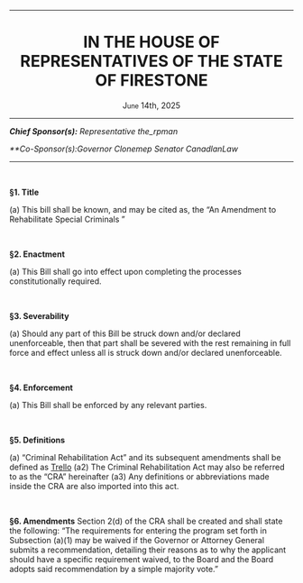 <div align="center">

---    

<h1>IN THE HOUSE OF REPRESENTATIVES OF THE STATE OF FIRESTONE</h1>

<p>J<small>une</small> 14th, 2025</p>

</div>


---

_**Chief Sponsor(s):**_ *Representative the_rpman*

_**Co-Sponsor(s):*Governor Clonemep*_ *Senator CanadlanLaw*


---

<br>

**§1. Title**

(a) This bill shall be known, and may be cited as, the “An Amendment to Rehabilitate Special Criminals ”

<br>

**§2. Enactment**

(a) This Bill shall go into effect upon completing the processes constitutionally required.

<br>

**§3. Severability**

(a) Should any part of this Bill be struck down and/or declared unenforceable, then that part shall be severed with the rest remaining in full force and effect unless all is struck down and/or declared unenforceable.

<br>

**§4. Enforcement**

(a) This Bill shall be enforced by any relevant parties.

<br>

**§5. Definitions**

(a) “Criminal Rehabilitation Act” and its subsequent amendments shall be defined as [Trello](https://trello.com/c/CCKmlSwm/2959-criminal-rehabilitation-act)
(a2) The Criminal Rehabilitation Act may also be referred to as the “CRA” hereinafter
(a3) Any definitions or abbreviations made inside the CRA are also imported into this act.

<br>

**§6. Amendments**
Section 2(d) of the CRA shall be created and shall state the following: 
“The requirements for entering the program set forth in Subsection (a)(1) may be waived if the Governor or Attorney General submits a recommendation, detailing their reasons as to why the applicant should have a specific requirement waived, to the Board and the Board adopts said recommendation by a simple majority vote.”
